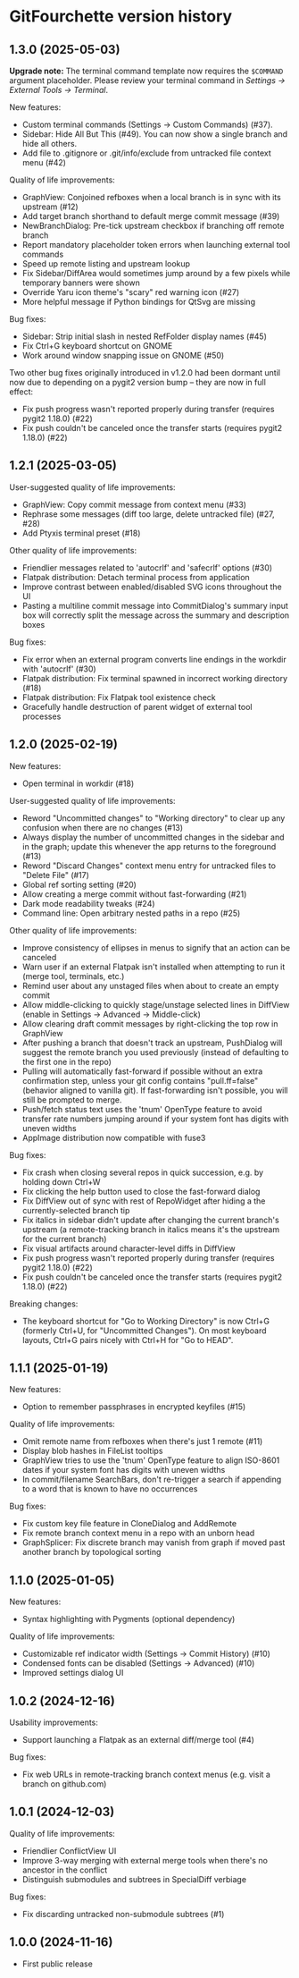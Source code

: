 # GitFourchette version history

## 1.3.0 (2025-05-03)

**Upgrade note:** The terminal command template now requires the `$COMMAND` argument placeholder. Please review your terminal command in *Settings → External Tools → Terminal*.

New features:

- Custom terminal commands (Settings → Custom Commands) (#37).
- Sidebar: Hide All But This (#49). You can now show a single branch and hide all others.
- Add file to .gitignore or .git/info/exclude from untracked file context menu (#42)

Quality of life improvements:

- GraphView: Conjoined refboxes when a local branch is in sync with its upstream (#12)
- Add target branch shorthand to default merge commit message (#39)
- NewBranchDialog: Pre-tick upstream checkbox if branching off remote branch
- Report mandatory placeholder token errors when launching external tool commands
- Speed up remote listing and upstream lookup
- Fix Sidebar/DiffArea would sometimes jump around by a few pixels while temporary banners were shown
- Override Yaru icon theme's "scary" red warning icon (#27)
- More helpful message if Python bindings for QtSvg are missing

Bug fixes:

- Sidebar: Strip initial slash in nested RefFolder display names (#45)
- Fix Ctrl+G keyboard shortcut on GNOME
- Work around window snapping issue on GNOME (#50)

Two other bug fixes originally introduced in v1.2.0 had been dormant until now due to depending on a pygit2 version bump – they are now in full effect:

- Fix push progress wasn't reported properly during transfer (requires pygit2 1.18.0) (#22)
- Fix push couldn't be canceled once the transfer starts (requires pygit2 1.18.0) (#22)

## 1.2.1 (2025-03-05)

User-suggested quality of life improvements:

- GraphView: Copy commit message from context menu (#33)
- Rephrase some messages (diff too large, delete untracked file) (#27, #28)
- Add Ptyxis terminal preset (#18)

Other quality of life improvements:

- Friendlier messages related to 'autocrlf' and 'safecrlf' options (#30)
- Flatpak distribution: Detach terminal process from application
- Improve contrast between enabled/disabled SVG icons throughout the UI
- Pasting a multiline commit message into CommitDialog's summary input box will correctly split the message across the summary and description boxes

Bug fixes:

- Fix error when an external program converts line endings in the workdir with 'autocrlf' (#30)
- Flatpak distribution: Fix terminal spawned in incorrect working directory (#18)
- Flatpak distribution: Fix Flatpak tool existence check
- Gracefully handle destruction of parent widget of external tool processes

## 1.2.0 (2025-02-19)

New features:

- Open terminal in workdir (#18)

User-suggested quality of life improvements:

- Reword "Uncommitted changes" to "Working directory" to clear up any confusion when there are no changes (#13)
- Always display the number of uncommitted changes in the sidebar and in the graph; update this whenever the app returns to the foreground (#13)
- Reword "Discard Changes" context menu entry for untracked files to "Delete File" (#17)
- Global ref sorting setting (#20)
- Allow creating a merge commit without fast-forwarding (#21)
- Dark mode readability tweaks (#24)
- Command line: Open arbitrary nested paths in a repo (#25)

Other quality of life improvements:

- Improve consistency of ellipses in menus to signify that an action can be canceled
- Warn user if an external Flatpak isn't installed when attempting to run it (merge tool, terminals, etc.)
- Remind user about any unstaged files when about to create an empty commit
- Allow middle-clicking to quickly stage/unstage selected lines in DiffView (enable in Settings → Advanced → Middle-click)
- Allow clearing draft commit messages by right-clicking the top row in GraphView
- After pushing a branch that doesn't track an upstream, PushDialog will suggest the remote branch you used previously (instead of defaulting to the first one in the repo)
- Pulling will automatically fast-forward if possible without an extra confirmation step, unless your git config contains "pull.ff=false" (behavior aligned to vanilla git). If fast-forwarding isn't possible, you will still be prompted to merge.
- Push/fetch status text uses the 'tnum' OpenType feature to avoid transfer rate numbers jumping around if your system font has digits with uneven widths
- AppImage distribution now compatible with fuse3

Bug fixes:

- Fix crash when closing several repos in quick succession, e.g. by holding down Ctrl+W
- Fix clicking the help button used to close the fast-forward dialog
- Fix DiffView out of sync with rest of RepoWidget after hiding a the currently-selected branch tip
- Fix italics in sidebar didn't update after changing the current branch's upstream (a remote-tracking branch in italics means it's the upstream for the current branch)
- Fix visual artifacts around character-level diffs in DiffView
- Fix push progress wasn't reported properly during transfer (requires pygit2 1.18.0) (#22)
- Fix push couldn't be canceled once the transfer starts (requires pygit2 1.18.0) (#22)

Breaking changes:

- The keyboard shortcut for "Go to Working Directory" is now Ctrl+G (formerly Ctrl+U, for "Uncommitted Changes"). On most keyboard layouts, Ctrl+G pairs nicely with Ctrl+H for "Go to HEAD".

## 1.1.1 (2025-01-19)

New features:

- Option to remember passphrases in encrypted keyfiles (#15)

Quality of life improvements:

- Omit remote name from refboxes when there's just 1 remote (#11)
- Display blob hashes in FileList tooltips
- GraphView tries to use the 'tnum' OpenType feature to align ISO-8601 dates if your system font has digits with uneven widths
- In commit/filename SearchBars, don't re-trigger a search if appending to a word that is known to have no occurrences

Bug fixes:

- Fix custom key file feature in CloneDialog and AddRemote
- Fix remote branch context menu in a repo with an unborn head
- GraphSplicer: Fix discrete branch may vanish from graph if moved past another branch by topological sorting

## 1.1.0 (2025-01-05)

New features:

- Syntax highlighting with Pygments (optional dependency)

Quality of life improvements:

- Customizable ref indicator width (Settings → Commit History) (#10)
- Condensed fonts can be disabled (Settings → Advanced) (#10)
- Improved settings dialog UI

## 1.0.2 (2024-12-16)

Usability improvements:

- Support launching a Flatpak as an external diff/merge tool (#4)

Bug fixes:

- Fix web URLs in remote-tracking branch context menus (e.g. visit a branch on github.com)

## 1.0.1 (2024-12-03)

Quality of life improvements:

- Friendlier ConflictView UI
- Improve 3-way merging with external merge tools when there's no ancestor in the conflict
- Distinguish submodules and subtrees in SpecialDiff verbiage

Bug fixes:

- Fix discarding untracked non-submodule subtrees (#1)

## 1.0.0 (2024-11-16)

- First public release
